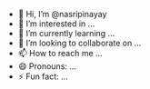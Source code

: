 - 👋 Hi, I’m @nasripinayay
- 👀 I’m interested in ...
- 🌱 I’m currently learning ...
- 💞️ I’m looking to collaborate on ...
- 📫 How to reach me ...
- 😄 Pronouns: ...
- ⚡ Fun fact: ...

<!---
nasripinayay/nasripinayay is a ✨ special ✨ repository because its `README.md` (this file) appears on your GitHub profile.
You can click the Preview link to take a look at your changes.
--->
